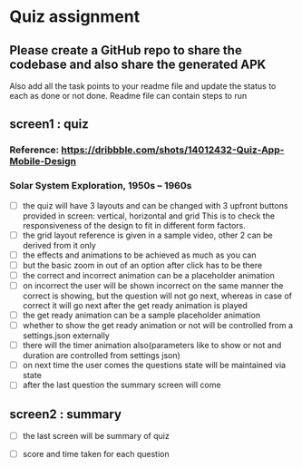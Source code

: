 # Quiz assignment
## Please create a GitHub repo to share the codebase and also share the generated APK

Also add all the task points to your readme file and update the status to each as done or not done.
Readme file can contain steps to run
## screen1 : quiz
### Reference: https://dribbble.com/shots/14012432-Quiz-App-Mobile-Design

### Solar System Exploration, 1950s – 1960s

- [ ] the quiz will have 3 layouts and can be changed with 3 upfront buttons provided in screen: 
    vertical, horizontal and grid
    This is to check the responsiveness of the design to fit in different form factors.
- [ ] the grid layout reference is given in a sample video, other 2 can be derived from it only
- [ ] the effects and animations to be achieved as much as you can
- [ ] but the basic zoom in out of an option after click has to be there
- [ ] the correct and incorrect animation can be a placeholder animation
- [ ] on incorrect the user will be shown incorrect on the same manner the correct is showing, but the question will not go next, whereas in case of correct it will go next after the get ready animation is played
- [ ] the get ready animation can be a sample placeholder animation
- [ ] whether to show the get ready animation or not will be controlled from a settings.json externally
- [ ] there will the timer animation also(parameters like to show or not and duration are controlled from settings json)
- [ ] on next time the user comes the questions state will be maintained via state
- [ ] after the last question the summary screen will come
## screen2 : summary
- [ ] the last screen will be summary of quiz 
- [ ] score and time taken for each question

